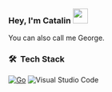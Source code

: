 ### Hey, I'm Catalin <img src="https://media.giphy.com/media/hvRJCLFzcasrR4ia7z/giphy.gif" width="30">
You can also call me George.

### 🛠 &nbsp;Tech Stack

[![Go](https://img.shields.io/badge/--00ADD8?logo=go&logoColor=007ACC)](https://golang.org/)
![Visual Studio Code](https://img.shields.io/badge/-Visual%20Studio%20Code-05122A?style=flat&logo=visual-studio-code&logoColor=007ACC)&nbsp;


<!--
**chofnar/chofnar** is a ✨ _special_ ✨ repository because its `README.md` (this file) appears on your GitHub profile.

Here are some ideas to get you started:

- 🔭 I’m currently working on ...
- 🌱 I’m currently learning ...
- 👯 I’m looking to collaborate on ...
- 🤔 I’m looking for help with ...
- 💬 Ask me about ...
- 📫 How to reach me: ...
- 😄 Pronouns: ...
- ⚡ Fun fact: ...
-->
